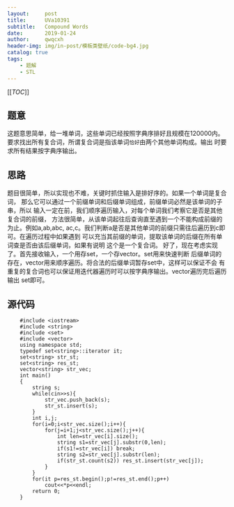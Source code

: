 ```yaml
---
layout:     post
title:      UVa10391
subtitle:   Compound Words
date:       2019-01-24
author:     qwqcxh
header-img: img/in-post/模板类壁纸/code-bg4.jpg
catalog: true
tags:
    - 题解
    - STL
---
```

[[_TOC_]]
## 题意

这题意思简单，给一堆单词，这些单词已经按照字典序排好且规模在120000内。
要求找出所有复合词，所谓复合词是指该单词`恰好`由两个其他单词构成。输出
时要求所有结果按字典序输出。

## 思路

题目很简单，所以实现也不难，关键时抓住输入是排好序的。如果一个单词是复合词，
那么它可以通过一个前缀单词和后缀单词组成，前缀单词必然是该单词的子串，所以
输入一定在前，我们顺序遍历输入，对每个单词我们考察它是否是其他复合词的前缀，
方法很简单，从该单词起往后查询直至遇到一个不能构成前缀的为止。例如a,ab,abc,
ac,c。我们判断a是否是其他单词的前缀只需往后遍历到c即可。在遍历过程中如果遇到
可以充当其前缀的单词，提取该单词的后缀在所有单词查是否由该后缀单词，如果有说明
这个是一个复合词。
好了，现在考虑实现了。首先接收输入，一个用存set，一个存vector。set用来快速判断
后缀单词的存在，vector用来顺序遍历。将合法的后缀单词暂存set中，这样可以保证不会
有重复的复合词也可以保证用迭代器遍历时可以按字典序输出。vector遍历完后遍历输出
set即可。

## 源代码

```
    #include <iostream>
    #include <string>
    #include <set>
    #include <vector>
    using namespace std;
    typedef set<string>::iterator it;
    set<string> str_st;
    set<string> res_st;
    vector<string> str_vec;
    int main()
    {
        string s;
        while(cin>>s){
            str_vec.push_back(s);
            str_st.insert(s);
        }
        int i,j;
        for(i=0;i<str_vec.size();i++){
            for(j=i+1;j<str_vec.size();j++){
                int len=str_vec[i].size();
                string s1=str_vec[j].substr(0,len);
                if(s1!=str_vec[i]) break;
                string s2=str_vec[j].substr(len);
                if(str_st.count(s2)) res_st.insert(str_vec[j]);
            }
        }
        for(it p=res_st.begin();p!=res_st.end();p++)
            cout<<*p<<endl;
        return 0;
    }
```